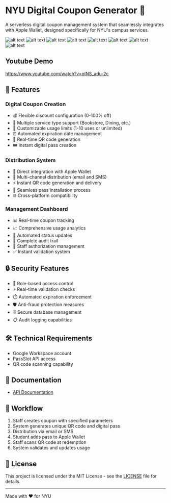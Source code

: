# NYU Digital Coupon Generator 🎫

A serverless digital coupon management system that seamlessly integrates with Apple Wallet, designed specifically for NYU's campus services.

![alt text](image.png)
![alt text](image-1.png)
![alt text](image-2.png)
![alt text](image-3.png)
![alt text](image-4.png)
![alt text](image-5.png)
![alt text](image-6.png)
![alt text](image-7.png)

## Youtube Demo

https://www.youtube.com/watch?v=qlNS_adu-2c

## 🚀 Features

### Digital Coupon Creation

- 💰 Flexible discount configuration (0-100% off)
- 🏪 Multiple service type support (Bookstore, Dining, etc.)
- 🔄 Customizable usage limits (1-10 uses or unlimited)
- ⏰ Automated expiration date management
- 📱 Real-time QR code generation
- 🎟️ Instant digital pass creation

### Distribution System

- 📲 Direct integration with Apple Wallet
- 📨 Multi-channel distribution (email and SMS)
- ⚡ Instant QR code generation and delivery
- 🔌 Seamless pass installation process
- 🌐 Cross-platform compatibility

### Management Dashboard

- 📊 Real-time coupon tracking
- 📈 Comprehensive usage analytics
- 🔄 Automated status updates
- 📝 Complete audit trail
- 👥 Staff authorization management
- ✅ Instant validation system

## 🔒 Security Features

- 🔐 Role-based access control
- ⚡ Real-time validation checks
- ⏱️ Automated expiration enforcement
- 🛡️ Anti-fraud protection measures
- 🗄️ Secure database management
- 📋 Audit logging capabilities

## 🛠️ Technical Requirements

- Google Workspace account
- PassSlot API access
- QR code scanning capability

## 📖 Documentation

- [API Documentation](https://www.passslot.com/developer/api/resources)

## 🔄 Workflow

1. Staff creates coupon with specified parameters
2. System generates unique QR code and digital pass
3. Distribution via email or SMS
4. Student adds pass to Apple Wallet
5. Staff scans QR code at redemption
6. System validates and updates usage

## 📄 License

This project is licensed under the MIT License - see the [LICENSE](LICENSE) file for details.

---

Made with ❤️ for NYU
